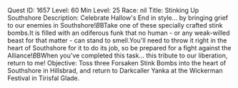 Quest ID: 1657
Level: 60
Min Level: 25
Race: nil
Title: Stinking Up Southshore
Description: Celebrate Hallow's End in style... by bringing grief to our enemies in Southshore!$B$BTake one of these specially crafted stink bombs.It is filled with an odiferous funk that no human - or any weak-willed beast for that matter - can stand to smell.You'll need to throw it right in the heart of Southshore for it to do its job, so be prepared for a fight against the Alliance!$B$BWhen you've completed this task... this tribute to our liberation, return to me!
Objective: Toss three Forsaken Stink Bombs into the heart of Southshore in Hillsbrad, and return to Darkcaller Yanka at the Wickerman Festival in Tirisfal Glade.
